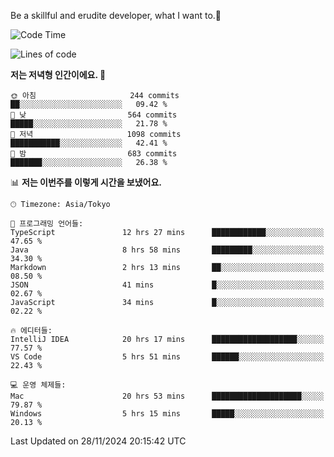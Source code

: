 Be a skillful and erudite developer, what I want to.👶

<!--START_SECTION:waka-->
![Code Time](http://img.shields.io/badge/Code%20Time-1%2C436%20hrs%2043%20mins-blue)

![Lines of code](https://img.shields.io/badge/%EC%A0%80%EB%8A%94%20%EC%97%AC%ED%83%9C%EA%B9%8C%EC%A7%80%20-912.2%20thousand%20%EC%A4%84%EC%9D%98%20%EC%BD%94%EB%93%9C%EB%A5%BC%20%EC%9E%91%EC%84%B1%ED%96%88%EC%96%B4%EC%9A%94.-blue)

**저는 저녁형 인간이에요. 🦉** 

```text
🌞 아침                     244 commits         ██░░░░░░░░░░░░░░░░░░░░░░░   09.42 % 
🌆 낮　                     564 commits         █████░░░░░░░░░░░░░░░░░░░░   21.78 % 
🌃 저녁                     1098 commits        ███████████░░░░░░░░░░░░░░   42.41 % 
🌙 밤　                     683 commits         ███████░░░░░░░░░░░░░░░░░░   26.38 % 
```


📊 **저는 이번주를 이렇게 시간을 보냈어요.** 

```text
🕑︎ Timezone: Asia/Tokyo

💬 프로그래밍 언어들: 
TypeScript               12 hrs 27 mins      ████████████░░░░░░░░░░░░░   47.65 % 
Java                     8 hrs 58 mins       █████████░░░░░░░░░░░░░░░░   34.30 % 
Markdown                 2 hrs 13 mins       ██░░░░░░░░░░░░░░░░░░░░░░░   08.50 % 
JSON                     41 mins             █░░░░░░░░░░░░░░░░░░░░░░░░   02.67 % 
JavaScript               34 mins             █░░░░░░░░░░░░░░░░░░░░░░░░   02.22 % 

🔥 에디터들: 
IntelliJ IDEA            20 hrs 17 mins      ███████████████████░░░░░░   77.57 % 
VS Code                  5 hrs 51 mins       ██████░░░░░░░░░░░░░░░░░░░   22.43 % 

💻 운영 체제들: 
Mac                      20 hrs 53 mins      ████████████████████░░░░░   79.87 % 
Windows                  5 hrs 15 mins       █████░░░░░░░░░░░░░░░░░░░░   20.13 % 
```


 Last Updated on 28/11/2024 20:15:42 UTC
<!--END_SECTION:waka-->
